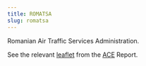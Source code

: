 ```yaml
---
title: ROMATSA
slug: romatsa
---
```


Romanian Air Traffic Services Administration.

See the relevant [leaflet][leaf] from the [ACE] Report.

[leaf]: /library/ace/ansp-factsheets/ROMATSA.pdf "ACE Benchmarking Report Factsheet: ROMATSA"

[ACE]: https://www.eurocontrol.int/sites/default/files/2022-06/eurocontrol-ace-2020-benchmarking-report.pdf "ACE 2020 Benchmarking Report"
